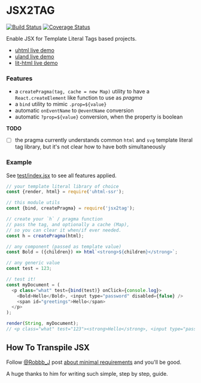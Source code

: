 # JSX2TAG

[![Build Status](https://travis-ci.com/WebReflection/jsx2tag.svg?branch=main)](https://travis-ci.com/WebReflection/jsx2tag) [![Coverage Status](https://coveralls.io/repos/github/WebReflection/jsx2tag/badge.svg?branch=main)](https://coveralls.io/github/WebReflection/jsx2tag?branch=main)

Enable JSX for Template Literal Tags based projects.

  * [uhtml live demo](https://codepen.io/WebReflection/pen/KKWxXYY?editors=0010)
  * [uland live demo](https://codepen.io/WebReflection/pen/bGqxYpZ?editors=0010)
  * [lit-html live demo](https://codepen.io/WebReflection/pen/abJaVzm?editors=0010)


### Features

  * a `createPragma(tag, cache = new Map)` utility to have a `React.createElement` like function to use as *pragma*
  * a `bind` utility to mimic `.prop=${value}`
  * automatic `onEventName` to `@eventName` conversion
  * automatic `?prop=${value}` conversion, when the property is boolean

**TODO**

- [ ] the pragma currently understands common `html` and `svg` template literal tag library, but it's not clear how to have both simultaneously


### Example

See [test/index.jsx](./test/index.jsx) to see all features applied.

```js
// your template literal library of choice
const {render, html} = require('uhtml-ssr');

// this module utils
const {bind, createPragma} = require('jsx2tag');

// create your `h` / pragma function
// pass the tag, and optionally a cache (Map),
// so you can clear it when/if ever needed.
const h = createPragma(html);

// any component (passed as template value)
const Bold = ({children}) => html`<strong>${children}</strong>`;

// any generic value
const test = 123;

// test it!
const myDocument = (
  <p class="what" test={bind(test)} onClick={console.log}>
    <Bold>Hello</Bold>, <input type="password" disabled={false} />
    <span id="greetings">Hello</span>
  </p>
);

render(String, myDocument);
// <p class="what" test="123"><strong>Hello</strong>, <input type="password"><span id="greetings">Hello</span></p>
```

## How To Transpile JSX

Follow [@Robbb_J](https://twitter.com/Robbb_J) post [about minimal requirements](https://blog.r0b.io/post/using-jsx-without-react/) and you'll be good.

A huge thanks to him for writing such simple, step by step, guide.
